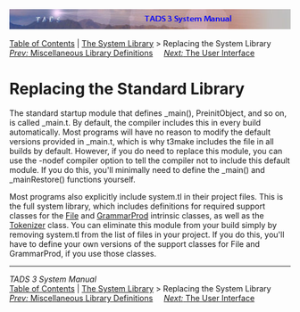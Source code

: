---
---
<div class="topbar">

<img src="topbar.jpg" data-border="0" />

</div>

<div class="nav">

<a href="toc.html" class="nav">Table of Contents</a> \|
<a href="lib.html" class="nav">The System Library</a> \> Replacing the
System Library  
<span class="navnp"><a href="libmisc.html" class="nav"><em>Prev:</em> Miscellaneous Library
Definitions</a>    
<a href="ui.html" class="nav"><em>Next:</em> The User Interface</a>    
</span>

</div>

<div class="main">

# Replacing the Standard Library

The standard startup module that defines \_main(), PreinitObject, and so
on, is called \_main.t. By default, the compiler includes this in every
build automatically. Most programs will have no reason to modify the
default versions provided in \_main.t, which is why t3make includes the
file in all builds by default. However, if you do need to replace this
module, you can use the -nodef compiler option to tell the compiler not
to include this default module. If you do this, you'll minimally need to
define the \_main() and \_mainRestore() functions yourself.

Most programs also explicitly include system.tl in their project files.
This is the full system library, which includes definitions for required
support classes for the [File](file.html) and [GrammarProd](gramprod.html)
intrinsic classes, as well as the [Tokenizer](tok.html) class. You can
eliminate this module from your build simply by removing system.tl from
the list of files in your project. If you do this, you'll have to define
your own versions of the support classes for File and GrammarProd, if
you use those classes.

</div>

------------------------------------------------------------------------

<div class="navb">

*TADS 3 System Manual*  
<a href="toc.html" class="nav">Table of Contents</a> \|
<a href="lib.html" class="nav">The System Library</a> \> Replacing the
System Library  
<span class="navnp"><a href="libmisc.html" class="nav"><em>Prev:</em> Miscellaneous Library
Definitions</a>    
<a href="ui.html" class="nav"><em>Next:</em> The User Interface</a>    
</span>

</div>

